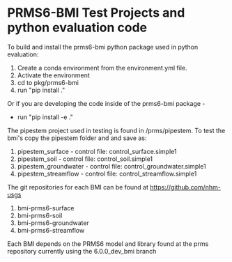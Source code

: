 # PRMS6-BMI Test Projects and python evaluation code

To build and install the prms6-bmi python package used in python evaluation:
1. Create a conda environment from the environment.yml file.
2. Activate the environment
3. cd to pkg/prms6-bmi
4. run "pip install ."

Or if you are developing the code inside of the prms6-bmi package -

- run "pip install -e ."

The pipestem project used in testing is found in /prms/pipestem. To test the bmi's copy the pipestem folder and and save as:
1. pipestem_surface - control file: control_surface.simple1 
2. pipestem_soil - control file: control_soil.simple1 
3. pipestem_groundwater - control file: control_groundwater.simple1 
4. pipestem_streamflow - control file: control_streamflow.simple1 

The git repositories for each BMI can be found at https://github.com/nhm-usgs
1. bmi-prms6-surface
2. bmi-prms6-soil
3. bmi-prms6-groundwater
4. bmi-prms6-streamflow

Each BMI depends on the PRMS6 model and library found at the prms repository currently using the 6.0.0_dev_bmi branch



